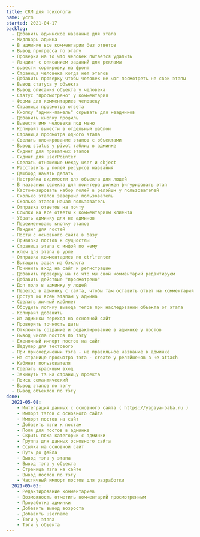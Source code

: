 ```yaml
---
title: CRM для психолога
name: ycrm
started: 2021-04-17
backlog:
  - Добавить админское название для этапа
  - Мидлварь админа
  - В админке все комментарии без ответов
  - Вывод прогресса по этапу
  - Проверка на то что человек пытается удалить
  - Лэндинг с описанием заданий для рекламы
  - вывести сортировку на фронт
  - Страница человека когда нет этапов
  - Добавить проверку чтобы человек не мог посмотреть не свои этапы
  - Вывод статуса у объекта
  - Вывод описания объекта у человека
  - Статус "просмотрено" у комментария
  - Форма для комментариев человеку
  - Страница просмотра ответа
  - Кнопку "админ-панель" скрывать для неадминов
  - Добавить кнопку профиль
  - Вывести имя человека под меню
  - Копирайт вынести в отдельный шаблон
  - Страница просмотра одного этапа
  - Сделать клонирование этапов с объектами
  - Вывод status у pivot таблиц в админке
  - Сидинг для приватных этапов
  - Сидинг для userPointer
  - Сделать отношение между user и object
  - Расставить у полей ресурсов названия
  - Дашборд начать делать
  - Настройка видимости для объекта для людей
  - В названии селекта для поинтера должен фигурировать этап
  - Кастомизировать набор полей в релэйшн у пользователей
  - Сколько этапов завершил пользователь
  - Сколько этапов начал пользователь
  - Отправка ответов на почту
  - Ссылки на все ответы к комментариям клиента
  - Убрать админку для не админов
  - Переименовать кнопку этапов
  - Лэндинг для гостей
  - Посты с основного сайта в базу
  - Привязка постов к сущностям
  - Страница этапа с инфой по нему
  - ключ для этапа в урле
  - Отправка комментариев по ctrl+enter
  - Вытащить задач из бэклога
  - Починить вход на сайт и регистрацию
  - Добавить проверку на то что мы свой комментарий редактируем
  - Добавить действие "просмотрено"
  - Доп поля в админку у людей
  - Переход в админку с сайта, чтобы там оставить ответ на комментарий
  - Доступ ко всем этапам у админа
  - Сделать личный кабинет
  - Обсудить логику вывода тегов при наследовании объекта от этапа
  - Копирайт добавить
  - Из админки переход на основной сайт
  - Проверить точность даты
  - Отключить создание и редактирование в админке у постов
  - Вывод числа постов по тэгу
  - Еженочный импорт постов на сайт
  - Шедулер для тестового
  - При присоединении тэга - не правильное название в админке
  - На странице просмотра тэга - create у релэйшенов а не attach
  - Кабинет пользователя
  - Сделать красивым вход
  - Закинуть тз на страницу проекта
  - Поиск семантический
  - Вывод этапов по тэгу
  - Вывод объектов по тэгу
done:
  2021-05-08:
    - Интеграция данных с основного сайта ( https://yagaya-baba.ru )
    - Импорт тэгов с основного сайта
    - Импорт постов на сайт
    - Добавить тэги к постам
    - Поля для постов в админке
    - Скрыть пока категории с админки
    - Группа для данных основного сайта
    - Ссылка на основной сайт
    - Путь до файла
    - Вывод тэга у этапа
    - Вывод тэга у объекта
    - Страница тэга на сайте
    - Вывод постов по тэгу
    - Частичный импорт постов для разработки
  2021-05-03:
    - Редактирование комментариев
    - Возможность отметить комментарий просмотренным
    - Проработка админки
    - Добавить вывод возроста
    - Добавить username
    - Тэги у этапа
    - Тэги у объекта
---
```

